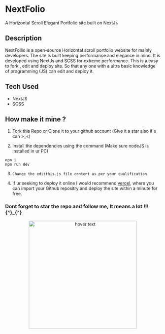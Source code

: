 # NextFolio
A Horizontal Scroll Elegant Portfolio site built on NextJs 
## Description 
   NextFollio is a open-source Horizontal scroll portfolio website for mainly developers. The site is built keeping performance and elegance in mind. It is developed using NextJs and SCSS for extreme performance.
   This is a easy to fork , edit and deploy site. So that any one with a ultra basic knowledge of programming (JS) can edit and deploy it.
## Tech Used
   - NextJS
   - SCSS 
##  How make it mine ?

 1. Fork this Repo or Clone it to your github account (Give it a star also if u can >_<) 

 2. Install the dependencies using the command (Make sure nodeJS is installed in ur PC)
   ``` 
  npm i
  npm run dev
  ```

 3. ```Change the editthis.js file content as per your qualification```

 4. If ur seeking to deploy it online I would recommend  [vercel](https://vercel.com), where you can 
    import your Github repositry and deploy the site within a minute for free.


### Dont forget to star the repo and follow me, It means a lot !!! {^}_{^}

<p align="center">
  <img src="https://github.com/adithyapaib/nextfolio/blob/main/thumbnail.png" width="350" title="hover text">
</p>


